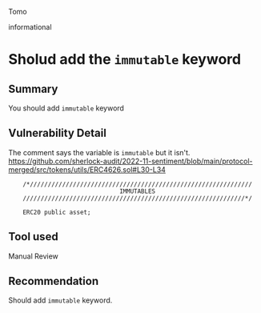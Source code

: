 Tomo

informational

# Sholud add the `immutable` keyword

## Summary
You should add `immutable` keyword

## Vulnerability Detail
The comment says the variable is `immutable` but it isn't.
https://github.com/sherlock-audit/2022-11-sentiment/blob/main/protocol-merged/src/tokens/utils/ERC4626.sol#L30-L34
``` solidity
    /*//////////////////////////////////////////////////////////////
                               IMMUTABLES
    //////////////////////////////////////////////////////////////*/

    ERC20 public asset;
```

## Tool used

Manual Review

## Recommendation
Should add `immutable` keyword.
